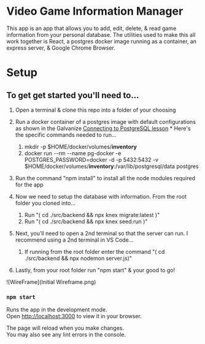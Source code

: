 # Video Game Information Manager

This app is an app that allows you to add, edit, delete, & read game information from your personal database.
The utilities used to make this all work together is React, a postgres docker image running as a container, an express server, & Google Chrome Browser.

# Setup
## To get get started you'll need to...
  1. Open a terminal & clone this repo into a folder of your choosing
  2. Run a docker container of a postgres image with default configurations as shown in the Galvanize [Connecting to PostgreSQL lesson](https://learn-2.galvanize.com/cohorts/3593/blocks/655/content_files/lessons/connecting_to_postgres.md)
    * Here's the specific commands needed to run...
       1. mkdir -p $HOME/docker/volumes/**inventory**
       2. docker run --rm --name pg-docker -e POSTGRES_PASSWORD=docker -d -p 5432:5432 -v $HOME/docker/volumes/**inventory**:/var/lib/postgresql/data postgres

  3. Run the command "npm install" to install all the node modules required for the app
  4. Now we need to setup the database with information. From the root folder you cloned into...
     1. Run "( cd ./src/backend && npx knex migrate:latest )"
     2. Run "( cd ./src/backend && npx knex seed:run )"
    
  5. Next, you'll need to open a 2nd terminal so that the server can run. I recommend using a 2nd terminal in VS Code...
     1. If running from the root folder enter the command "( cd ./src/backend && npx nodemon server.js)"
  6. Lastly, from your root folder run "npm start" & your good to go!
     
![WireFrame](Initial Wireframe.png)
### `npm start`

Runs the app in the development mode.\
Open [http://localhost:3000](http://localhost:3000) to view it in your browser.

The page will reload when you make changes.\
You may also see any lint errors in the console.
